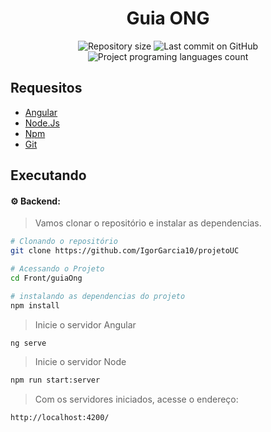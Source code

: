 <h1 align="center"> Guia ONG</h1>

<p align="center">
  <img alt="Repository size" src="https://img.shields.io/github/repo-size/IgorGarcia10/projetoUC?color=">
  <img alt="Last commit on GitHub" src="https://img.shields.io/github/last-commit/IgorGarcia10/projetoUC?color=">
  <img alt="Project programing languages count" src="https://img.shields.io/github/languages/count/IgorGarcia10/projetoUC?color=">
</p>


## Requesitos

<ul>
    <li><a href="https://angular.io/">Angular</a></li>
    <li><a href="https://nodejs.org/en/">Node.Js</a></li>    
    <li><a href="https://www.npmjs.com/get-npm">Npm</a></li>
    <li><a href="https://git-scm.com/downloads">Git</a></li>   
</ul>

## Executando

#### :gear: Backend:
> Vamos clonar o repositório e instalar as dependencias.
```sh
# Clonando o repositório
git clone https://github.com/IgorGarcia10/projetoUC

# Acessando o Projeto
cd Front/guiaOng

# instalando as dependencias do projeto
npm install
```

> Inicie o servidor Angular
```sh
ng serve
```

> Inicie o servidor Node
```sh
npm run start:server
```
> Com os servidores iniciados,  acesse o endereço:
```sh
http://localhost:4200/
```
